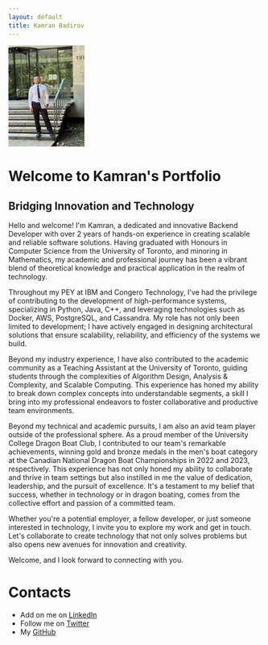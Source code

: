 ```yaml
---
layout: default 
title: Kamran Badirov
---
```


<!---

# [<span style="color:rgb(66,135,245)">My Page Me</span>](https://kamrandb.github.io) &nbsp;&nbsp;&nbsp; [<span style="color:rgb(66,135,245)">About Me</span>](https://kamrandb.github.io) &nbsp;&nbsp;&nbsp; [<span style="color:rgb(66,135,245)">Interests</span>](https://kamrandb.github.io) &nbsp;&nbsp;&nbsp; [<span style="color:rgb(66,135,245)">Projects</span>](https://kamrandb.github.io) 




<img src="Personal_photo.JPG" width="30%" height="30%"> 
--->

<img src="IMG_9464.jpg" width="30%" height="30%"> 



# Welcome to Kamran's Portfolio
## Bridging Innovation and Technology

Hello and welcome! I'm Kamran, a dedicated and innovative Backend Developer with over 2 years of hands-on experience in creating scalable and reliable software solutions. Having graduated with Honours in Computer Science from the University of Toronto, and minoring in Mathematics, my academic and professional journey has been a vibrant blend of theoretical knowledge and practical application in the realm of technology.

Throughout my PEY at IBM and Congero Technology, I've had the privilege of contributing to the development of high-performance systems, specializing in Python, Java, C++, and leveraging technologies such as Docker, AWS, PostgreSQL, and Cassandra. My role has not only been limited to development; I have actively engaged in designing architectural solutions that ensure scalability, reliability, and efficiency of the systems we build.

Beyond my industry experience, I have also contributed to the academic community as a Teaching Assistant at the University of Toronto, guiding students through the complexities of Algorithm Design, Analysis & Complexity, and Scalable Computing. This experience has honed my ability to break down complex concepts into understandable segments, a skill I bring into my professional endeavors to foster collaborative and productive team environments.
<!---

This portfolio is a window into my professional world. Here, you'll find detailed accounts of my projects, contributions to software engineering, and insights into the solutions I've architected and developed. Each project highlighted in this portfolio stands as a testament to my commitment to excellence, innovation, and the continuous pursuit of knowledge in the ever-evolving field of computer science.
--->

Beyond my technical and academic pursuits, I am also an avid team player outside of the professional sphere. As a proud member of the University College Dragon Boat Club, I contributed to our team's remarkable achievements, winning gold and bronze medals in the men's boat category at the Canadian National Dragon Boat Championships in 2022 and 2023, respectively. This experience has not only honed my ability to collaborate and thrive in team settings but also instilled in me the value of dedication, leadership, and the pursuit of excellence. It's a testament to my belief that success, whether in technology or in dragon boating, comes from the collective effort and passion of a committed team.

Whether you're a potential employer, a fellow developer, or just someone interested in technology, I invite you to explore my work and get in touch. Let's collaborate to create technology that not only solves problems but also opens new avenues for innovation and creativity.

Welcome, and I look forward to connecting with you.



# Contacts

- Add on me on [LinkedIn](https://www.linkedin.com/in/badirov-kamran/)
- Follow me on [Twitter](https://twitter.com/kamranbadirov)
- My [GitHub](https://github.com/kamranbadirov)
